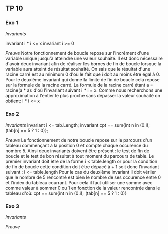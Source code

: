 ## TP 10

### Exo 1

_*Invariants*_

invariant i * i <= x
invariant i >= 0

_*Preuve*_
Notre fonctionnement de boucle repose sur l'incrément d'une variable unique jusqu'à atteindre une valeur souhaité.
Il est donc nécessaire d'avoir deux invariant afin de réaliser les bornes de fin de boucle lorsque la variable aura atteint de résultat souhaité.
On sais que le résultat d'une racine carré est au minimum 0 d'où le fait que i doit au moins être égal à 0.
Pour le deuxième invariant qui donne la limite de fin de boucle cela repose sur la formule de la racine carré.
La formule de la racine carré étant a = racine(a * a):
d'où l'invariant suivant i * i = x.
Comme nous recherchons une approximation à l'entier le plus proche sans dépasser la valeur souhaité on obtient: i * i <= x

### Exo 2

_*Invariants*_
invariant i <= tab.Length;
invariant cpt == sum{int n in (0:i); (tab[n] == 5 ? 1 : 0)};

_*Preuve*_
Le fonctionnement de notre boucle repose sur le parcours d'un tableau commençant à la position 0 et compte chaque occurence du nombre 5. Ainsi deux invariants doivent être présent : le test de fin de boucle et le test de bon résultat à tout moment du parcours de table.
Le premier invariant doit être de la forme i < table.length or pour la condition de fin de boucle cette condition doit être dépacé à + 1 soit donc l'invariant suivant :
i <= table.length
Pour le cas du deuxième invariant il doit vériier que le nombre de 5 rencontré est bien le nombre de ses occurence entre 0 et l'index du tableau courrant. Pour cela il faut utiliser une somme avec comme valeur à sommer 0 ou 1 en fonction de la valeur rencontrée dans le tableau d'où:
cpt == sum{int n in (0:i); (tab[n] == 5 ? 1 : 0)}

### Exo 3

_*Invariants*_


_*Preuve*_
